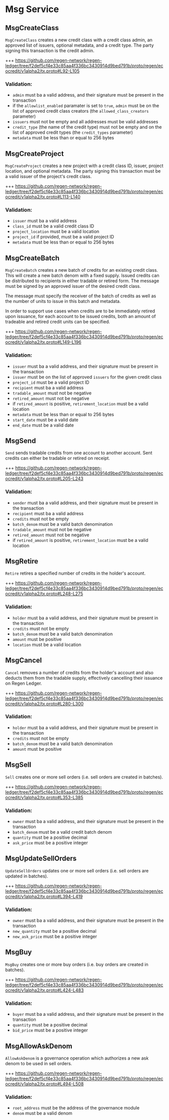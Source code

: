 # Msg Service

## MsgCreateClass

`MsgCreateClass` creates a new credit class with a credit class admin, an approved list of issuers, optional metadata, and a credit type. The party signing this transaction is the credit admin. 

+++ https://github.com/regen-network/regen-ledger/tree/f2def5cf4e33c85aa4f336bc3430914d9bed791b/proto/regen/ecocredit/v1alpha2/tx.proto#L92-L105

### Validation:

- `admin` must ba a valid address, and their signature must be present in the transaction
- if the `allowlist_enabled` paramater is set to `true`, `admin` must be on the list of approved credit class creators (the `allowed_class_creators` parameter)
- `issuers` must not be empty and all addresses must be valid addresses 
- `credit_type` (the name of the credit type) must not be empty and on the list of approved credit types (the `credit_types` parameter)
- `metadata` must be less than or equal to 256 bytes

## MsgCreateProject

`MsgCreateProject` creates a new project with a credit class ID, issuer, project location, and optional metadata. The party signing this transaction must be a valid issuer of the project's credit class.

+++ https://github.com/regen-network/regen-ledger/tree/f2def5cf4e33c85aa4f336bc3430914d9bed791b/proto/regen/ecocredit/v1alpha2/tx.proto#L113-L140

### Validation:

- `issuer` must ba a valid address
- `class_id` must be a valid credit class ID
- `project_location` must be a valid location
- `project_id` if provided, must be a valid project ID
- `metadata` must be less than or equal to 256 bytes

## MsgCreateBatch

`MsgCreateBatch` creates a new batch of credits for an existing credit class. This will create a new batch denom with a fixed supply. Issued credits can be distributed to recipients in either tradable or retired form. The message must be signed by an approved issuer of the desired credit class.

The message must specify the receiver of the batch of credits as well as the number of units to issue in this batch and metadata.

In order to support use cases when credits are to be immediately retired upon issuance, for each account to be issued credits, both an amount of tradeable and retired credit units can be specified.

+++ https://github.com/regen-network/regen-ledger/tree/f2def5cf4e33c85aa4f336bc3430914d9bed791b/proto/regen/ecocredit/v1alpha2/tx.proto#L149-L196

### Validation:

- `issuer` must ba a valid address, and their signature must be present in the transaction
- `issuer` must be on the list of approved `issuers` for the given credit class
- `project_id` must be a valid project ID
- `recipient` must ba a valid address
- `tradable_amount` must not be negative
- `retired_amount` must not be negative
- if `retired_amount` is positive, `retirement_location` must be a valid location
- `metadata` must be less than or equal to 256 bytes
- `start_date` must be a valid date
- `end_date` must be a valid date

## MsgSend

`Send` sends tradable credits from one account to another account. Sent credits can either be tradable or retired on receipt.

+++ https://github.com/regen-network/regen-ledger/tree/f2def5cf4e33c85aa4f336bc3430914d9bed791b/proto/regen/ecocredit/v1alpha2/tx.proto#L205-L243

### Validation:

- `sender` must ba a valid address, and their signature must be present in the transaction
- `recipient` must ba a valid address
- `credits` must not be empty
- `batch_denom` must be a valid batch denomination
- `tradable_amount` must not be negative
- `retired_amount` must not be negative
- if `retired_amount` is positive, `retirement_location` must be a valid location

## MsgRetire

`Retire` retires a specified number of credits in the holder's account.

+++ https://github.com/regen-network/regen-ledger/tree/f2def5cf4e33c85aa4f336bc3430914d9bed791b/proto/regen/ecocredit/v1alpha2/tx.proto#L248-L275

### Validation:

- `holder` must ba a valid address, and their signature must be present in the transaction
- `credits` must not be empty
- `batch_denom` must be a valid batch denomination
- `amount` must be positive
- `location` must be a valid location

## MsgCancel

`Cancel` removes a number of credits from the holder's account and also deducts them from the tradable supply, effectively cancelling their issuance on Regen Ledger.

+++ https://github.com/regen-network/regen-ledger/tree/f2def5cf4e33c85aa4f336bc3430914d9bed791b/proto/regen/ecocredit/v1alpha2/tx.proto#L280-L300

### Validation:

- `holder` must ba a valid address, and their signature must be present in the transaction
- `credits` must not be empty
- `batch_denom` must be a valid batch denomination
- `amount` must be positive

## MsgSell

`Sell` creates one or more sell orders (i.e. sell orders are created in batches).

+++ https://github.com/regen-network/regen-ledger/tree/f2def5cf4e33c85aa4f336bc3430914d9bed791b/proto/regen/ecocredit/v1alpha2/tx.proto#L353-L385

### Validation:

- `owner` must ba a valid address, and their signature must be present in the transaction
- `batch_denom` must be a valid credit batch denom
- `quantity` must be a positive decimal
- `ask_price` must be a positive integer

## MsgUpdateSellOrders

`UpdateSellOrders` updates one or more sell orders (i.e. sell orders are updated in batches).

+++ https://github.com/regen-network/regen-ledger/tree/f2def5cf4e33c85aa4f336bc3430914d9bed791b/proto/regen/ecocredit/v1alpha2/tx.proto#L394-L419

### Validation:

- `owner` must ba a valid address, and their signature must be present in the transaction
- `new_quantity` must be a positive decimal
- `new_ask_price` must be a positive integer

## MsgBuy

`MsgBuy` creates one or more buy orders (i.e. buy orders are created in batches).

+++ https://github.com/regen-network/regen-ledger/tree/f2def5cf4e33c85aa4f336bc3430914d9bed791b/proto/regen/ecocredit/v1alpha2/tx.proto#L424-L483

### Validation:

- `buyer` must ba a valid address, and their signature must be present in the transaction
- `quantity` must be a positive decimal
- `bid_price` must be a positive integer

## MsgAllowAskDenom

`AllowAskDenom` is a governance operation which authorizes a new ask denom to be used in sell orders.

+++ https://github.com/regen-network/regen-ledger/tree/f2def5cf4e33c85aa4f336bc3430914d9bed791b/proto/regen/ecocredit/v1alpha2/tx.proto#L494-L508

### Validation:

- `root_address` must be the address of the governance module
- `denom` must be a valid denom
